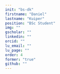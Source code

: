 ```yaml
---
init: "bs-dk"
firstname: "Daniel"
lastname: "Kuiper"
position: "BSc Student"
img: ""
gscholar: ""
linkedin: ""
orcid: ""
lu_email: ""
lu_page: ""
order: 4
former: "true"
github: ""
---
```


